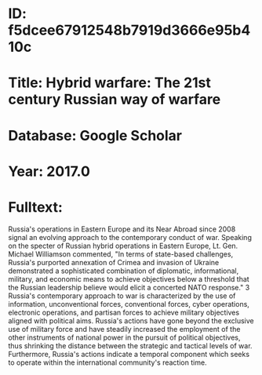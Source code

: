 # ID: f5dcee67912548b7919d3666e95b410c
# Title: Hybrid warfare: The 21st century Russian way of warfare
# Database: Google Scholar
# Year: 2017.0
# Fulltext:
Russia's operations in Eastern Europe and its Near Abroad since 2008 signal an evolving approach to the contemporary conduct of war.
Speaking on the specter of Russian hybrid operations in Eastern Europe, Lt.
Gen. Michael Williamson commented, "In terms of state-based challenges, Russia's purported annexation of Crimea and invasion of Ukraine demonstrated a sophisticated combination of diplomatic, informational, military, and economic means to achieve objectives below a threshold that the Russian leadership believe would elicit a concerted NATO response."
3 Russia's contemporary approach to war is characterized by the use of information, unconventional forces, conventional forces, cyber operations, electronic operations, and partisan forces to achieve military objectives aligned with political aims.
Russia's actions have gone beyond the exclusive use of military force and have steadily increased the employment of the other instruments of national power in the pursuit of political objectives, thus shrinking the distance between the strategic and tactical levels of war.
Furthermore, Russia's actions indicate a temporal component which seeks to operate within the international community's reaction time.